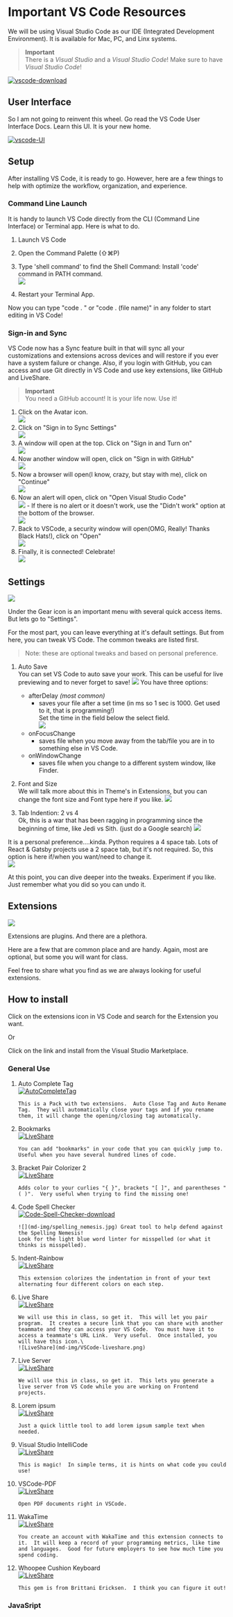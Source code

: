 # Important VS Code Resources

We will be using Visual Studio Code as our IDE (Integrated Development Environment). It is available for Mac, PC, and Linx systems.

> **Important**\
> There is a _Visual Studio_ and a _Visual Studio Code_! Make sure to have _Visual Studio Code_!

[![vscode-download](https://img.shields.io/badge/Visual%20Studio%20Code-download-blue?style=for-the-badge&logo=visual-studio-code)](https://code.visualstudio.com/)

## User Interface

So I am not going to reinvent this wheel. Go read the VS Code User Interface Docs. Learn this UI. It is your new home.

[![vscode-UI](https://img.shields.io/badge/Visual%20Studio%20Code-UI%20Docs-blue?style=for-the-badge&logo=visual-studio-code)](https://code.visualstudio.com/docs/getstarted/userinterface)

## Setup

After installing VS Code, it is ready to go. However, here are a few things to help with optimize the workflow, organization, and experience.

### Command Line Launch

It is handy to launch VS Code directly from the CLI (Command Line Interface) or Terminal app. Here is what to do.

1. Launch VS Code
2. Open the Command Palette (⇧⌘P)
3. Type 'shell command' to find the Shell Command: Install 'code' command in PATH command.\
   ![](md-img/VSCode-shell-command.png)

4. Restart your Terminal App.

Now you can type "code . " or "code . (file name)" in any folder to start editing in VS Code!

### Sign-in and Sync

VS Code now has a Sync feature built in that will sync all your customizations and extensions across devices and will restore if you ever have a system failure or change. Also, if you login with GitHub, you can access and use Git directly in VS Code and use key extensions, like GitHub and LiveShare.

> **Important**\
> You need a GitHub account! It is your life now. Use it!

1. Click on the Avatar icon.\
   ![](md-img/VSCode-Avatar.png)
2. Click on "Sign in to Sync Settings"\
   ![](md-img/VSCode-Sync.png)
3. A window will open at the top. Click on "Sign in and Turn on"\
   ![](md-img/VSCode-SyncSettings.png)
4. Now another window will open, click on "Sign in with GitHub"\
   ![](md-img/VSCode-GitHub-Signin.png)
5. Now a browser will open(I know, crazy, but stay with me), click on "Continue"\
   ![](md-img/VSCode-GitHub-Browser-Auth.png)
6. Now an alert will open, click on "Open Visual Studio Code"\
   ![](md-img/VSCode-GitHub-Auth-Confirm1.png) - If there is no alert or it doesn't work, use the "Didn't work" option at the bottom of the browser.\
    ![](md-img/VSCode-GitHub-Auth-notWork.png)
7. Back to VSCode, a security window will open(OMG, Really! Thanks Black Hats!), click on "Open"\
   ![](md-img/VSCode-GitHub-Auth-Confirm2.png)
8. Finally, it is connected! Celebrate!\
   ![](https://media2.giphy.com/media/3ohzdIuqJoo8QdKlnW/giphy.gif?cid=5a38a5a2h497b359rf0ark0gjy9xktzadovi7j99vrbscd5k&rid=giphy.gif)

## Settings

![](md-img/VSCode-Gear.png)

Under the Gear icon is an important menu with several quick access items. But lets go to "Settings".

For the most part, you can leave everything at it's default settings. But from here, you can tweak VS Code. The common tweaks are listed first.

> Note: these are optional tweaks and based on personal preference.

1. Auto Save\
   You can set VS Code to auto save your work. This can be useful for live previewing and to never forget to save!
   ![](md-img/VSCode-autoSave.png)
   You have three options:

   - afterDelay _(most common)_
     - saves your file after a set time (in ms so 1 sec is 1000. Get used to it, that is programming!)\
       Set the time in the field below the select field.\
       ![](md-img/VSCode-autoSave-delay.png)
   - onFocusChange
     - saves file when you move away from the tab/file you are in to something else in VS Code.
   - onWindowChange
     - saves file when you change to a different system window, like Finder.

2. Font and Size\
   We will talk more about this in Theme's in Extensions, but you can change the font size and Font type here if you like.
   ![](md-img/VSCode-Font.png)

3. Tab Indention: 2 vs 4\
   Ok, this is a war that has been ragging in programming since the beginning of time, like Jedi vs Sith. (just do a Google search)
   ![](https://media4.giphy.com/media/tMiHhTLvQcavm/giphy.gif?cid=5a38a5a2xaa9hfeqrcmdvggequvvljukhkynbhejkjms9g95&rid=giphy.gif)

It is a personal preference....kinda. Python requires a 4 space tab. Lots of React & Gatsby projects use a 2 space tab, but it's not required. So, this option is here if/when you want/need to change it.\
![](md-img/VSCode-tab-size.png)

At this point, you can dive deeper into the tweaks. Experiment if you like. Just remember what you did so you can undo it.

## Extensions

![](md-img/VSCode-Extensions.png)

Extensions are plugins. And there are a plethora.

Here are a few that are common place and are handy. Again, most are optional, but some you will want for class.

Feel free to share what you find as we are always looking for useful extensions.

## How to install

Click on the extensions icon in VS Code and search for the Extension you want.

Or

Click on the link and install from the Visual Studio Marketplace.

### General Use

1.  Auto Complete Tag\
    [![AutoCompleteTag](https://img.shields.io/badge/download-blue?style=for-the-badge&logo=visual-studio-code)](https://marketplace.visualstudio.com/items?itemName=formulahendry.auto-complete-tag)

        This is a Pack with two extensions.  Auto Close Tag and Auto Rename Tag.  They will automatically close your tags and if you rename them, it will change the opening/closing tag automatically.

2.  Bookmarks\
    [![LiveShare](https://img.shields.io/badge/download-blue?style=for-the-badge&logo=visual-studio-code)](https://marketplace.visualstudio.com/items?itemName=alefragnani.Bookmarks)

        You can add "bookmarks" in your code that you can quickly jump to.  Useful when you have several hundred lines of code.

3.  Bracket Pair Colorizer 2\
    [![LiveShare](https://img.shields.io/badge/download-blue?style=for-the-badge&logo=visual-studio-code)](https://marketplace.visualstudio.com/items?itemName=CoenraadS.bracket-pair-colorizer-2)

        Adds color to your curlies "{ }", brackets "[ ]", and parentheses "( )".  Very useful when trying to find the missing one!

4.  Code Spell Checker\
    [![Code-Spell-Checker-download](https://img.shields.io/badge/download-blue?style=for-the-badge&logo=visual-studio-code)](https://marketplace.visualstudio.com/items?itemName=streetsidesoftware.code-spell-checker)

        ![](md-img/spelling_nemesis.jpg) Great tool to help defend against the Spelling Nemesis!
        Look for the light blue word linter for misspelled (or what it thinks is misspelled).

5.  Indent-Rainbow\
    [![LiveShare](https://img.shields.io/badge/download-blue?style=for-the-badge&logo=visual-studio-code)](https://marketplace.visualstudio.com/items?itemName=CoenraadS.bracket-pair-colorizer-2)

        This extension colorizes the indentation in front of your text alternating four different colors on each step.

6.  Live Share\
    [![LiveShare](https://img.shields.io/badge/download-blue?style=for-the-badge&logo=visual-studio-code)](https://marketplace.visualstudio.com/items?itemName=oderwat.indent-rainbow)

        We will use this in class, so get it.  This will let you pair program.  It creates a secure link that you can share with another teammate and they can access your VS Code.  You must have it to access a teammate's URL Link.  Very useful.  Once installed, you will have this icon.\
        ![LiveShare](md-img/VSCode-liveshare.png)

7.  Live Server\
    [![LiveShare](https://img.shields.io/badge/download-blue?style=for-the-badge&logo=visual-studio-code)](https://marketplace.visualstudio.com/items?itemName=ritwickdey.LiveServer)

        We will use this in class, so get it.  This lets you generate a live server from VS Code while you are working on Frontend projects.

8.  Lorem ipsum\
    [![LiveShare](https://img.shields.io/badge/download-blue?style=for-the-badge&logo=visual-studio-code)](https://marketplace.visualstudio.com/items?itemName=Tyriar.lorem-ipsum)

        Just a quick little tool to add lorem ipsum sample text when needed.

9.  Visual Studio IntelliCode\
    [![LiveShare](https://img.shields.io/badge/download-blue?style=for-the-badge&logo=visual-studio-code)](https://marketplace.visualstudio.com/items?itemName=VisualStudioExptTeam.vscodeintellicode)

        This is magic!  In simple terms, it is hints on what code you could use!

10. VSCode-PDF\
    [![LiveShare](https://img.shields.io/badge/download-blue?style=for-the-badge&logo=visual-studio-code)](https://marketplace.visualstudio.com/items?itemName=tomoki1207.pdf)

        Open PDF documents right in VSCode.

11. WakaTime\
    [![LiveShare](https://img.shields.io/badge/download-blue?style=for-the-badge&logo=visual-studio-code)](https://marketplace.visualstudio.com/items?itemName=WakaTime.vscode-wakatime)

        You create an account with WakaTime and this extension connects to it.  It will keep a record of your programming metrics, like time and languages.  Good for future employers to see how much time you spend coding.

12. Whoopee Cushion Keyboard\
    [![LiveShare](https://img.shields.io/badge/download-blue?style=for-the-badge&logo=visual-studio-code)](https://marketplace.visualstudio.com/items?itemName=VincentTunru.flatuscode)

        This gem is from Brittani Ericksen.  I think you can figure it out!

### JavaSript
